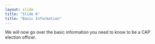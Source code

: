 ```yaml
---
layout: slide
title: "Slide 6"
title: "Basic Information"
---
```


We will now go over the basic information you need to know to be a CAP election officer.
